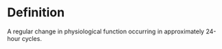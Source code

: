# Definition

A regular change in physiological function occurring in approximately
24-hour cycles.
